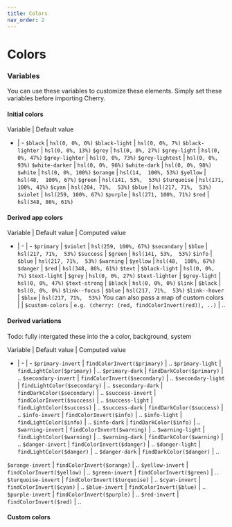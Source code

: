 ```yaml
---
title: Colors
nav_order: 2
---
```


# Colors

### Variables

You can use these variables to customize these elements. Simply set these variables before importing Cherry.

#### Initial colors

Variable | Default value
- | -
`$black`            | `hsl(0, 0%, 0%)`
`$black-light`      | `hsl(0, 0%, 7%)`
`$black-lighter`    | `hsl(0, 0%, 13%)`
`$grey`             | `hsl(0, 0%, 27%)`
`$grey-light`       | `hsl(0, 0%, 47%)`
`$grey-lighter`     | `hsl(0, 0%, 73%)`
`$grey-lightest`    | `hsl(0, 0%, 93%)`
`$white-darker`     | `hsl(0, 0%, 96%)`
`$white-dark`       | `hsl(0, 0%, 98%)`
`$white`            | `hsl(0, 0%, 100%)`
`$orange`           | `hsl(14,  100%, 53%)`
`$yellow`           | `hsl(48,  100%, 67%)`
`$green`            | `hsl(141, 53%,  53%)`
`$turquoise`        | `hsl(171, 100%, 41%)`
`$cyan`             | `hsl(204, 71%,  53%)`
`$blue`             | `hsl(217, 71%,  53%)`
`$violet`           | `hsl(259, 100%, 67%)`
`$purple`           | `hsl(271, 100%, 71%)`
`$red`              | `hsl(348, 86%, 61%)`

#### Derived app colors

Variable | Default value | Computed value
- | - | -
`$primary`          | `$violet`      | `hsl(259, 100%, 67%)`
`$secondary`        | `$blue`        | `hsl(217, 71%,  53%)`
`$success`          | `$green`       | `hsl(141, 53%,  53%)`
`$info`             | `$blue`        | `hsl(217, 71%,  53%)`
`$warning`          | `$yellow`      | `hsl(48,  100%, 67%)`
`$danger`           | `$red`         | `hsl(348, 86%, 61%)`
`$text`             | `$black-light` | `hsl(0, 0%, 7%)`
`$text-light`       | `$grey`        | `hsl(0, 0%, 27%)`
`$text-lighter`     | `$grey-light`  | `hsl(0, 0%, 47%)`
`$text-strong`      | `$black`       | `hsl(0, 0%, 0%)`
`$link`             | `$black`       | `hsl(0, 0%, 0%)`
`$link--focus`      | `$blue`        | `hsl(217, 71%,  53%)`
`$link--hover`      | `$blue`        | `hsl(217, 71%,  53%)`
You can also pass a map of custom colors | |
`$custom-colors`    | `e.g. (cherry: (red, findColorInvert(red)), ..)` | ..

#### Derived variations

Todo: fully intergated these into the a color, background, system

Variable | Default value | Computed value
- | - | -
`$primary-invert`   | `findColorInvert($primary)` | ..
`$primary-light`    | `findLightColor($primary)` | ..
`$primary-dark`     | `findDarkColor($primary)` | ..
`$secondary-invert` | `findColorInvert($secondary)` | ..
`$secondary-light`  | `findLightColor($secondary)` | ..
`$secondary-dark`   | `findDarkColor($secondary)` | ..
`$success-invert`   | `findColorInvert($success)` | ..
`$success-light`    | `findLightColor($success)` | ..
`$success-dark`     | `findDarkColor($success)` | ..
`$info-invert`      | `findColorInvert($info)` | ..
`$info-light`       | `findLightColor($info)` | ..
`$info-dark`        | `findDarkColor($info)` | ..
`$warning-invert`   | `findColorInvert($warning)` | ..
`$warning-light`    | `findLightColor($warning)` | ..
`$warning-dark`     | `findDarkColor($warning)` | ..
`$danger-invert`    | `findColorInvert($danger)` | ..
`$danger-light`     | `findLightColor($danger)` | ..
`$danger-dark`      | `findDarkColor($danger)` | ..

`$orange-invert`    | `findColorInvert($orange)` | ..
`$yellow-invert`    | `findColorInvert($yellow)` | ..
`$green-invert`     | `findColorInvert($green)` | ..
`$turquoise-invert` | `findColorInvert($turquoise)` | ..
`$cyan-invert`      | `findColorInvert($cyan)` | ..
`$blue-invert`      | `findColorInvert($blue)` | ..
`$purple-invert`    | `findColorInvert($purple)` | ..
`$red-invert`       | `findColorInvert($red)` | ..

#### Custom colors
